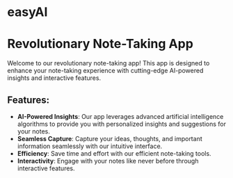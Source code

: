 # easyAI 
 # Revolutionary Note-Taking App

Welcome to our revolutionary note-taking app! This app is designed to enhance your note-taking experience with cutting-edge AI-powered insights and interactive features.

## Features:

- **AI-Powered Insights**: Our app leverages advanced artificial intelligence algorithms to provide you with personalized insights and suggestions for your notes.
- **Seamless Capture**: Capture your ideas, thoughts, and important information seamlessly with our intuitive interface.
- **Efficiency**: Save time and effort with our efficient note-taking tools.
- **Interactivity**: Engage with your notes like never before through interactive features.


